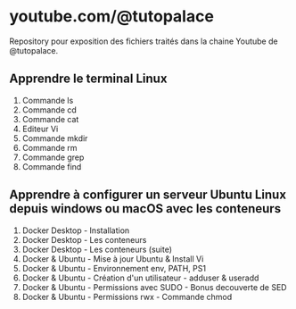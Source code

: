 # youtube.com/@tutopalace

Repository pour exposition des fichiers traités dans la chaine Youtube de @tutopalace.

## Apprendre le terminal Linux
1. Commande ls
2. Commande cd
3. Commande cat
4. Editeur Vi
5. Commande mkdir
6. Commande rm
7. Commande grep
8. Commande find 
   

## Apprendre à configurer un serveur Ubuntu Linux  depuis windows ou macOS avec les conteneurs 

1. Docker Desktop - Installation
2. Docker Desktop - Les conteneurs
3. Docker Desktop - Les conteneurs (suite)
4. Docker & Ubuntu - Mise à jour Ubuntu & Install Vi
5. Docker & Ubuntu - Environnement  env, PATH, PS1
6. Docker & Ubuntu - Création d'un utilisateur - adduser & useradd
7. Docker & Ubuntu - Permissions avec SUDO - Bonus decouverte de SED
8. Docker & Ubuntu - Permissions rwx  - Commande chmod 



